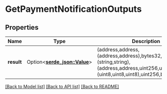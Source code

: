 # GetPaymentNotificationOutputs

## Properties

Name | Type | Description | Notes
------------ | ------------- | ------------- | -------------
**result** | Option<[**serde_json::Value**](.md)> | (address,address,(address,address),bytes32,string,(string,string),(address,address,uint256,uint256),bytes,(uint8,uint8,uint8),uint256,bytes32) | [optional]

[[Back to Model list]](../README.md#documentation-for-models) [[Back to API list]](../README.md#documentation-for-api-endpoints) [[Back to README]](../README.md)


